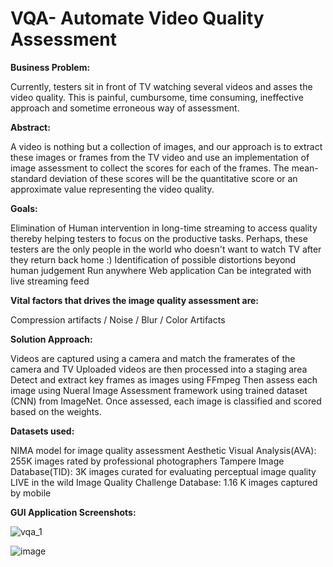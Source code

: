 # VQA- Automate Video Quality Assessment

**Business Problem:**

Currently, testers sit in front of TV watching several videos and asses the video quality. This is painful, cumbursome, time consuming, ineffective approach and sometime erroneous way of assessment.

**Abstract:**

A video is nothing but a collection of images, and our approach is to extract these images or frames from the TV video and use an implementation of image assessment to
collect the scores for each of the frames. The mean-standard deviation of these scores will be the quantitative score or an approximate value representing the video quality.

**Goals:**

Elimination of Human intervention in long-time streaming to access quality thereby helping testers to focus on the productive tasks. Perhaps, these testers are the only people in the world who doesn't want to watch TV after they return back home :)
Identification of possible distortions beyond human judgement
Run anywhere Web application
Can be integrated with live streaming feed

**Vital factors that drives the image quality assessment are:**

Compression artifacts / Noise / Blur / Color Artifacts
   
**Solution Approach:**

Videos are captured using a camera and match the framerates of the camera and TV
Uploaded videos are then processed into a staging area
Detect and extract key frames as images using FFmpeg
Then assess each image using Nueral Image Assessment framework using trained dataset (CNN) from ImageNet. Once assessed, each image is classified and scored based on the weights.

**Datasets used:**

NIMA model for image quality assessment
Aesthetic Visual Analysis(AVA): 255K images rated by professional photographers
Tampere Image Database(TID): 3K images curated for evaluating perceptual image quality
LIVE in the wild Image Quality Challenge Database: 1.16 K images captured by mobile

**GUI Application Screenshots:**


![vqa_1](https://user-images.githubusercontent.com/4612047/156910901-c59e9f51-d7d2-47ab-b773-f4dfd5f3ba57.PNG)


![image](https://user-images.githubusercontent.com/4612047/156910894-553c9c23-3226-4235-81cd-3ad835135caa.png)
